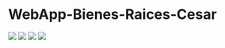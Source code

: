 # WebApp-Bienes-Raices-Cesar
![](https://imgur.com/QQF4OKc.png)
![](https://imgur.com/14vUUOf.png)
![](https://imgur.com/UWFFV5I.png)
![](https://imgur.com/8ijh9BR.png)

